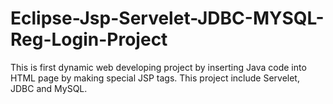 # Eclipse-Jsp-Servelet-JDBC-MYSQL-Reg-Login-Project
 This is first dynamic web developing project by inserting Java code into HTML page by making special JSP tags. This project include Servelet, JDBC and MySQL.
